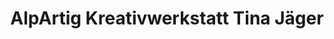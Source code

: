 ---
title: "AlpArtig Kreativwerkstatt Tina Jäger"
url: /kempten-allgaeu/alpartig-kreativwerkstatt-tina-jaeger/
shop: Allgemein
---